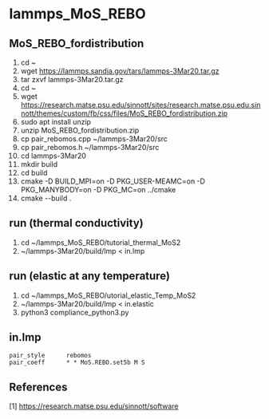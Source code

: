 # lammps_MoS_REBO


## MoS_REBO_fordistribution
1. cd ~
2. wget https://lammps.sandia.gov/tars/lammps-3Mar20.tar.gz
3. tar zxvf lammps-3Mar20.tar.gz
4. cd ~
5. wget https://research.matse.psu.edu/sinnott/sites/research.matse.psu.edu.sinnott/themes/custom/fb/css/files/MoS_REBO_fordistribution.zip
6. sudo apt install unzip
7. unzip MoS_REBO_fordistribution.zip 
8. cp pair_rebomos.cpp ~/lammps-3Mar20/src
9. cp pair_rebomos.h ~/lammps-3Mar20/src
10. cd lammps-3Mar20
11. mkdir build
12. cd build
13. cmake -D BUILD_MPI=on -D PKG_USER-MEAMC=on -D PKG_MANYBODY=on -D PKG_MC=on ../cmake
14. cmake --build .


## run (thermal conductivity)
1. cd ~/lammps_MoS_REBO/tutorial_thermal_MoS2
2. ~/lammps-3Mar20/build/lmp < in.lmp


## run (elastic at any temperature)
1. cd ~/lammps_MoS_REBO/utorial_elastic_Temp_MoS2
2. ~/lammps-3Mar20/build/lmp < in.elastic
3. python3 compliance_python3.py

## in.lmp
	pair_style      rebomos
	pair_coeff      * * MoS.REBO.set5b M S

## References
[1] https://research.matse.psu.edu/sinnott/software